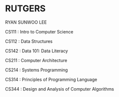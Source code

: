 # RUTGERS

RYAN SUNWOO LEE

CS111 : Intro to Computer Science

CS112 : Data Structures

CS142 : Data 101: Data Literacy

CS211 : Computer Architecture

CS214 : Systems Programming

CS314 : Principles of Programming Language

CS344 : Design and Analysis of Computer Algorithms
